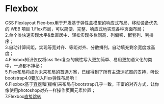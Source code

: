 # Flexbox
CSS Flexlayout  Flex-box用于开发基于弹性盒模型的响应式布局、移动设备优先的 WEB 项目
1.Flex布局，可以简便、完整、响应式地实现各种页面布局；<br>
2.单个类快速实现水平&垂直居中、轻松实现多栏同高、列偏移、嵌套列、列排序；<br>
3.自动计算间距，实现等宽对齐、等距对齐、分散排列，自动填充剩余宽度或高度；<br>
4.Flexbox知识仅仅将css flex复杂的属性写入更加简单、易用更加语义化的类中，一点都不神秘；<br>
5.Flex布局将成为未来布局的首选方案，已经得到了所有主流浏览器的支持，听说bootstrap4.0要加入Flex弹性布局哟！<br>
6.Flexbox基于[容器](container)和[栅格]来布局与bootstrap几乎一致，丰富的对齐方式，让你像使用photoshop对齐一样操作页面元素位置；<br>
7.Flexbox<a href="Flexbox.html" target="_blank" class="btn-a" style="margin-right: 60px;">直接跳转</a><br>
